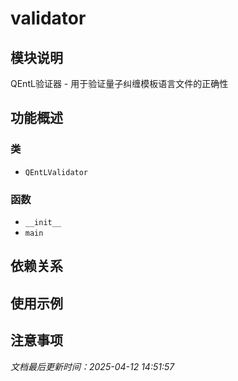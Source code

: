 # validator

## 模块说明
QEntL验证器 - 用于验证量子纠缠模板语言文件的正确性

## 功能概述

### 类

- `QEntLValidator`

### 函数

- `__init__`
- `main`

## 依赖关系

## 使用示例

## 注意事项

*文档最后更新时间：2025-04-12 14:51:57*